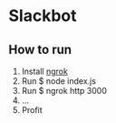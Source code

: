 # Slackbot

## How to run
1. Install [ngrok](https://ngrok.com/)
2. Run $ node index.js
3. Run $ ngrok http 3000
4. ...
5. Profit